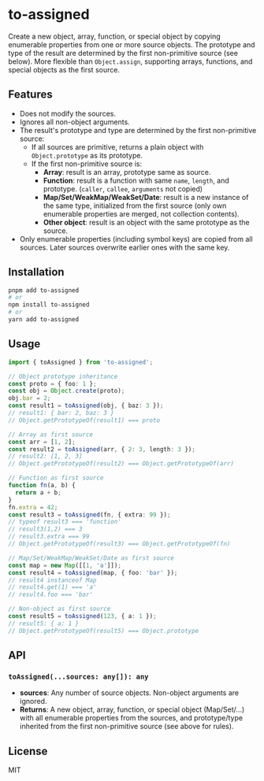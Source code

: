 # to-assigned

Create a new object, array, function, or special object by copying enumerable properties from one or more source objects. The prototype and type of the result are determined by the first non-primitive source (see below). More flexible than `Object.assign`, supporting arrays, functions, and special objects as the first source.

## Features

- Does not modify the sources.
- Ignores all non-object arguments.
- The result's prototype and type are determined by the first non-primitive source:
  - If all sources are primitive, returns a plain object with `Object.prototype` as its prototype.
  - If the first non-primitive source is:
    - **Array**: result is an array, prototype same as source.
    - **Function**: result is a function with same `name`, `length`, and prototype. (`caller`, `callee`, `arguments` not copied)
    - **Map/Set/WeakMap/WeakSet/Date**: result is a new instance of the same type, initialized from the first source (only own enumerable properties are merged, not collection contents).
    - **Other object**: result is an object with the same prototype as the source.
- Only enumerable properties (including symbol keys) are copied from all sources. Later sources overwrite earlier ones with the same key.

## Installation

```bash
pnpm add to-assigned
# or
npm install to-assigned
# or
yarn add to-assigned
```

## Usage

```ts
import { toAssigned } from 'to-assigned';

// Object prototype inheritance
const proto = { foo: 1 };
const obj = Object.create(proto);
obj.bar = 2;
const result1 = toAssigned(obj, { baz: 3 });
// result1: { bar: 2, baz: 3 }
// Object.getPrototypeOf(result1) === proto

// Array as first source
const arr = [1, 2];
const result2 = toAssigned(arr, { 2: 3, length: 3 });
// result2: [1, 2, 3]
// Object.getPrototypeOf(result2) === Object.getPrototypeOf(arr)

// Function as first source
function fn(a, b) {
  return a + b;
}
fn.extra = 42;
const result3 = toAssigned(fn, { extra: 99 });
// typeof result3 === 'function'
// result3(1,2) === 3
// result3.extra === 99
// Object.getPrototypeOf(result3) === Object.getPrototypeOf(fn)

// Map/Set/WeakMap/WeakSet/Date as first source
const map = new Map([[1, 'a']]);
const result4 = toAssigned(map, { foo: 'bar' });
// result4 instanceof Map
// result4.get(1) === 'a'
// result4.foo === 'bar'

// Non-object as first source
const result5 = toAssigned(123, { a: 1 });
// result5: { a: 1 }
// Object.getPrototypeOf(result5) === Object.prototype
```

## API

### `toAssigned(...sources: any[]): any`

- **sources**: Any number of source objects. Non-object arguments are ignored.
- **Returns**: A new object, array, function, or special object (Map/Set/...) with all enumerable properties from the sources, and prototype/type inherited from the first non-primitive source (see above for rules).

## License

MIT
